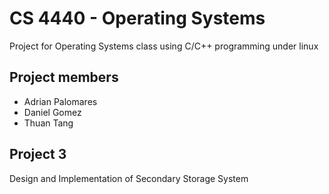 # CS 4440 - Operating Systems

Project for Operating Systems class using C/C++ programming under linux

## Project members

- Adrian Palomares
- Daniel Gomez
- Thuan Tang

## Project 3

Design and Implementation of Secondary Storage System
